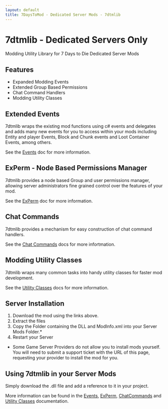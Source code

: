 ```yaml
---
layout: default
title: 7DaysToMod - Dedicated Server Mods - 7dtmlib
---
```


# 7dtmlib - Dedicated Servers Only
Modding Utility Library for 7 Days to Die Dedicated Server Mods

## Features

- Expanded Modding Events
- Extended Group Based Permissions
- Chat Command Handlers
- Modding Utility Classes

## Extended Events
7dtmlib wraps the existing mod functions using c# events and delegates and adds many new events for you to access within your mods including Entity and player Events, Block and Chunk events and Loot Container Events, among others.

See the [Events](./docs/events.md) doc for more information.

## ExPerm - Node Based Permissions Manager
7dtmlib provides a node based Group and user permissions manager, allowing server administrators fine grained control over the features of your mod.

See the [ExPerm](./docs/experm.md) doc for more information.


## Chat Commands

7dtmlib provides a mechanism for easy construction of chat command handlers.

See the [Chat Commands](./docs/chatcommands.md) docs for more infortmation.

## Modding Utility Classes

7dtmlib wraps many common tasks into handy utility classes for faster mod development.

See the [Utility Classes](./docs/utilityclasses.md) docs for more information.

## Server Installation
1. Download the mod using the links above.
2. Extract the files
3. Copy the Folder containing the DLL and ModInfo.xml into your Server Mods Folder.*
4. Restart your Server

* Some Game Server Providers do not allow you to install mods yourself. You will need to submit a support ticket with the URL of this page, requesting your provider to install the mod for you.

## Using 7dtmlib in your Server Mods
Simply download the .dll file and add a reference to it in your project.

More information can be found in the [Events](./docs/events.md), [ExPerm](./docs/experm.md), [ChatCommands](./docs/chatcommands.md) and [Utility Classes](./docs/utilityclasses.md) documentation.